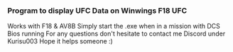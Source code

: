 ### Program to display UFC Data on Winwings F18 UFC
Works with F18 & AV8B
Simply start the .exe when in a mission with DCS Bios running
For any questions don't hesitate to contact me Discord under Kurisu003
Hope it helps someone  :)

